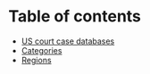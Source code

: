# Table of contents

* [US court case databases](README.md)
* [Categories](categories.md)
* [Regions](regions.md)
